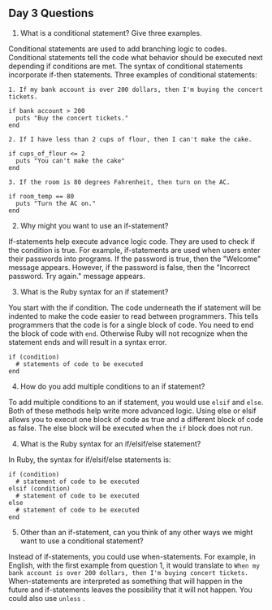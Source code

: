 ## Day 3 Questions

1. What is a conditional statement? Give three examples.

Conditional statements are used to add branching logic to codes. Conditional statements tell the code what behavior should be executed next depending if conditions are met. The syntax of conditional statements incorporate if-then statements. Three examples of conditional statements:

```
1. If my bank account is over 200 dollars, then I'm buying the concert tickets.

if bank account > 200
  puts "Buy the concert tickets."
end
```

```
2. If I have less than 2 cups of flour, then I can't make the cake.

if cups_of_flour <= 2
  puts "You can't make the cake"
end
```

```
3. If the room is 80 degrees Fahrenheit, then turn on the AC.

if room_temp == 80
  puts "Turn the AC on."
end
```

2. Why might you want to use an if-statement?

If-statements help execute advance logic code. They are used to check if the condition is true. For example, if-statements are used when users enter their passwords into programs. If the password is true, then the "Welcome" message appears. However, if the password is false, then the "Incorrect password. Try again." message appears.

3. What is the Ruby syntax for an if statement?

You start with the if condition. The code underneath the if statement will be indented to make the code easier to read between programmers. This tells programmers that the code is for a single block of code. You need to end the block of code with `end`. Otherwise Ruby will not recognize when the statement ends and will result in a syntax error.

```
if (condition)
  # statements of code to be executed
end
```

4. How do you add multiple conditions to an if statement?

To add multiple conditions to an if statement, you would use `elsif` and `else`. Both of these methods help write more advanced logic. Using else or elsif allows you to execut one block of code as true and a different block of code as false. The else block will be executed when the `if` block does not run.

4. What is the Ruby syntax for an if/elsif/else statement?

In Ruby, the syntax for if/elsif/else statements is:

```
if (condition)
  # statement of code to be executed
elsif (condition)
  # statement of code to be executed
else
  # statement of code to be executed
end
```

5. Other than an if-statement, can you think of any other ways we might want to use a conditional statement?

Instead of if-statements, you could use when-statements. For example, in English, with the first example from question 1, it would translate to `When my bank account is over 200 dollars, then I'm buying concert tickets.` When-statements are interpreted as something that will happen in the future and if-statements leaves the possibility that it will not happen. You could also use `unless` .
